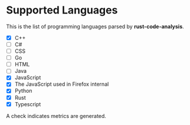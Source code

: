 # Supported Languages

This is the list of programming languages parsed by
**rust-code-analysis**.

- [x] C++
- [ ] C#
- [ ] CSS
- [ ] Go
- [ ] HTML
- [ ] Java
- [x] JavaScript
- [x] The JavaScript used in Firefox internal
- [x] Python
- [x] Rust
- [x] Typescript

A check indicates metrics are generated.